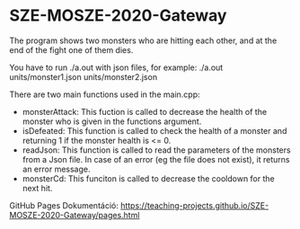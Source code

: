 # SZE-MOSZE-2020-Gateway

The program shows two monsters who are hitting each other, and at the end of the fight one of them dies.

You have to run ./a.out with json files, for example: ./a.out units/monster1.json units/monster2.json

There are two main functions used in the main.cpp:
  * monsterAttack: This fuction is called to decrease the health of the monster who is given in the functions argument.
  * isDefeated: This function is called to check the health of a monster and returning 1 if the monster health is <= 0.
  * readJson: This function is called to read the parameters of the monsters from a Json file. In case of an error (eg the file does not exist), it returns an error message.
  * monsterCd: This funciton is called to decrease the cooldown for the next hit.

GitHub Pages Dokumentáció:
https://teaching-projects.github.io/SZE-MOSZE-2020-Gateway/pages.html

